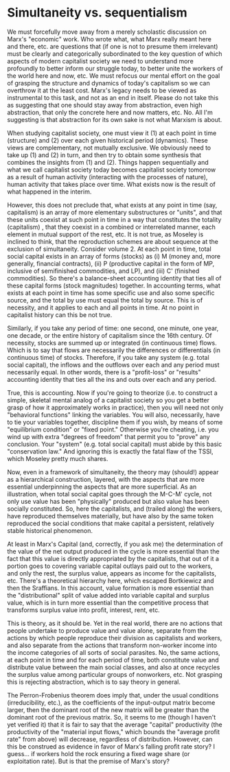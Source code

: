 # Simultaneity vs. sequentialism

We must forcefully move away from a merely scholastic discussion on Marx's "economic" work.  Who wrote what, what Marx really meant here and there, etc. are questions that (if one is not to presume them irrelevant) must be clearly and categorically subordinated to the key question of which aspects of modern capitalist society we need to understand more profoundly to better inform our struggle today, to better unite the workers of the world here and now, etc.  We must refocus our mental effort on the goal of grasping the structure and dynamics of today's capitalism so we can overthrow it at the least cost.  Marx's legacy needs to be viewed as instrumental to this task, and not as an end in itself.  Please do not take this as suggesting that one should stay away from abstraction, even high abstraction, that only the concrete here and now matters, etc.  No.  All I'm suggesting is that abstraction for its own sake is not what Marxism is about.

When studying capitalist society, one must view it (1) at each point in time (structure) and (2) over each given historical period (dynamics).  These views are complementary, not mutually exclusive.  We obviously need to take up (1) and (2) in turn, and then try to obtain some synthesis that combines the insights from (1) and (2).   Things happen sequentially and what we call capitalist society today becomes capitalist society tomorrow as a result of human activity (interacting with the processes of nature), human activity that takes place over time.  What exists now is the result of what happened in the interim.  

However, this does not preclude that, what exists at any point in time (say, capitalism) is an array of more elementary substructures or "units", and that these units coexist at such point in time in a way that constitutes the totality (capitalism) , that they coexist in a combined or interrelated manner, each element in mutual support of the rest, etc.  It is not true, as Moseley is inclined to think, that the reproduction schemes are about sequence at the exclusion of simultaneity.  Consider volume 2.  At each point in time, total social capital exists in an array of forms (stocks) as (i) M (money and, more generally, financial contracts), (ii) P (productive capital in the form of MP, inclusive of semifinished commodities, and LP), and (iii) C' (finished commodities).  So there's a balance-sheet accounting identity that ties all of these capital forms (stock magnitudes) together.  In accounting terms, what exists at each point in time has some specific use and also some specific source, and the total by use must equal the total by source.  This is of necessity, and it applies to each and all points in time.  At no point in capitalist history can this be not true.

Similarly, if you take any period of time: one second, one minute, one year, one decade, or the entire history of capitalism since the 16th century.  Of necessity, stocks are summed up or integrated (in continuous time) flows.  Which is to say that flows are necessarily the differences or differentials (in continuous time) of  stocks.  Therefore, if you take any system (e.g. total social capital), the inflows and the outflows over each and any period must necessarily equal.  In other words, there is a "profit-loss" or "results" accounting identity that ties all the ins and outs over each and any period.

True, this is accounting.  Now if you're going to theorize (i.e. to construct a simple, skeletal mental analog of a capitalist society so you get a better grasp of how it approximately works in practice), then you will need not only "behavioral functions" linking the variables.  You will also, necessarily, have to tie your variables together, discipline them if you wish, by means of some "equilibrium condition" or "fixed point."  Otherwise you're cheating, i.e. you wind up with extra "degrees of freedom" that permit you to "prove" any conclusion.  Your "system" (e.g. total social capital) must abide by this basic "conservation law."  And ignoring this is exactly the fatal flaw of the TSSI, which Moseley pretty much shares.

Now, even in a framework of simultaneity, the theory may (should!) appear as a hierarchical construction, layered, with the aspects that are more essential underpinning the aspects that are more superficial.  As an illustration, when total social capital goes through the M-C-M' cycle, not only use value has been "physically" produced but also value has been socially constituted.  So, here the capitalists, and (trailed along) the workers, have reproduced themselves materially, but have also by the same token reproduced the social conditions that make capital a persistent, relatively stable historical phenomenon.  

At least in Marx's Capital (and, correctly, if you ask me) the determination of the value of the net output produced in the cycle is more essential than the fact that this value is directly appropriated by the capitalists, that out of it a portion goes to covering variable capital outlays paid out to the workers, and only the rest, the surplus value, appears as income for the capitalists, etc.  There's a theoretical hierarchy here, which escaped Bortkiewicz and then the Sraffians.  In this account, value formation is more essential than the "distributional" split of value added into variable capital and surplus value, which is in turn more essential than the competitive process that transforms surplus value into profit, interest, rent, etc.  

This is theory, as it should be.  Yet in the real world, there are no actions that people undertake to produce value and value alone, separate from the actions by which people reproduce their division as capitalists and workers, and also separate from the actions that transform non-worker income into the income categories of all sorts of social parasites.  No, the same actions, at each point in time and for each period of time, both constitute value and distribute value between the main social classes, and also at once recycles the surplus value among particular groups of nonworkers, etc.  Not grasping this is rejecting abstraction, which is to say theory in general.

The Perron-Frobenius theorem does imply that, under the usual conditions (irreducibility, etc.), as the coefficients of the input-output matrix become larger, then the dominant root of the new matrix will be greater than the dominant root of the previous matrix.  So, it seems to me (though I haven't yet verified it) that it is fair to say that the average "capital" productivity (the productivity of the "material input flows," which bounds the "average profit rate" from above) will decrease, regardless of distribution.  However, can this be construed as evidence in favor of Marx's falling profit rate story?  I guess... if workers hold the rock ensuring a fixed wage share (or exploitation rate).  But is that the premise of Marx's story?
